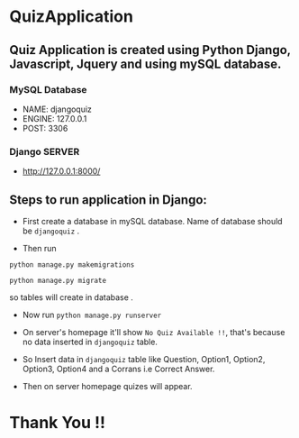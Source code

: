# QuizApplication
## Quiz Application is created using Python Django, Javascript, Jquery and using mySQL database. 

### MySQL Database
  - NAME: djangoquiz
  - ENGINE: 127.0.0.1
  - POST: 3306


### Django SERVER 
   - http://127.0.0.1:8000/

## Steps to run application in Django:
- First create a database in mySQL database. 
Name of database should be `djangoquiz` .


- Then run 

`python manage.py makemigrations`

`python manage.py migrate` 

so tables will create in database .


- Now run `python manage.py runserver`

- On server's homepage it'll show `No Quiz Available !!`, that's because no data inserted in `djangoquiz` table.

- So Insert data in `djangoquiz` table like Question, Option1, Option2, Option3, Option4 and a Corrans i.e Correct Answer.

- Then on server homepage quizes will appear.

# Thank You !!



